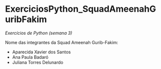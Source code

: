 # ExerciciosPython_SquadAmeenahGuribFakim
_Exercícios de Python (semana 3)_

Nome das integrantes da Squad Ameenah Gurib-Fakim:

- Aparecida Xavier dos Santos
- Ana Paula Badaró
- Juliana Torres Delunardo

